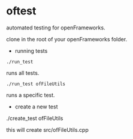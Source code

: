 oftest
======

automated testing for openFrameworks.

clone in the root of your openFrameworks folder.

- running tests

`` ./run_test ``

runs all tests.

`` ./run_test ofFileUtils ``

runs a specific test.

- create a new test

./create_test ofFileUtils 

this will create src/ofFileUtils.cpp
